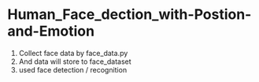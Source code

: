 # Human_Face_dection_with-Postion-and-Emotion
1. Collect face data by face_data.py
2. And data will store to face_dataset
3. used face detection / recognition
